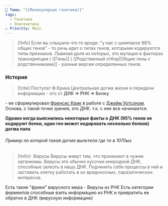 ```yaml
---
📌 Тема: "[[Молекулярная генетика]]"
tags:
  - Генетика
  - Эпигенетика
⚠️ Priority: Main
---
```


>[!info]
Если вы слышали что то вроде: "у нас с шимпанзе 98% общих генов" - то речь идет о типах генов, которыми кодируются типы признаков. Львиная доля из которых, это мутация в факторах транскрипции ( [[Гены]] )
[[Родственный отбор|Общие гены с родственниками]] - разные версии определенных генов.

### История

> [!cite] Постулат Ф.Крика
> Центральная догма жизни и передачи информации - это от **ДНК => РНК => Белку**

\- ее сформулировал [Френсис Крик](https://ru.wikipedia.org/wiki/Крик,_Фрэнсис) в работе с [Джейм Уотсоном](https://ru.wikipedia.org/wiki/Уотсон,_Джеймс).
Основа, с такой точки зрения, это ДНК. т.к. с нее все начинается.

**Однако когда выяснились некоторые факты о ДНК (95% генов не кодируют белки, один ген может кодировать несколько белков) догма пала**
###### Пример по которой такая догма вылетела где то в 1070ых

>[!info]- Вирусы
> Вирусы живут тем, что проникают в чужие организмы. Вирусы это обычно кусочки инородной ДНК, способные залезть в нашу ДНК. Подчинить себе процессы в ней и заставить клетку работать в их вредоносных, паразитических интересов.

Есть такие "фрики" вирусного мира - Вирусы из РНК
Есть категории ферментов способные взять информацию из РНК и превратить ее обратно в ДНК (вирусную информацию)

